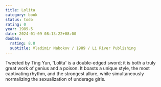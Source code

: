 ```yaml
---
title: Lolita
category: book
status: todo
rating: 0
year: 1989-5
date: 2024-01-09 08:13:22+08:00
douban:
  rating: 8.8
  subtitle: Vladimir Nabokov / 1989 / Li River Publishing
---
```


Tweeted by Ting Yun, 'Lolita' is a double-edged sword; it is both a truly great work of genius and a poison. It boasts a unique style, the most captivating rhythm, and the strongest allure, while simultaneously normalizing the sexualization of underage girls.
